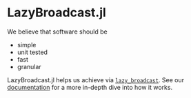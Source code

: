 # LazyBroadcast.jl

We believe that software should be

 - simple
 - unit tested
 - fast
 - granular

LazyBroadcast.jl helps us achieve via [`lazy_broadcast`](https://clima.github.io/LazyBroadcast.jl/dev/api/#LazyBroadcast.lazy_broadcast).
See our [documentation](https://clima.github.io/LazyBroadcast.jl/dev/) for a
more in-depth dive into how it works.
